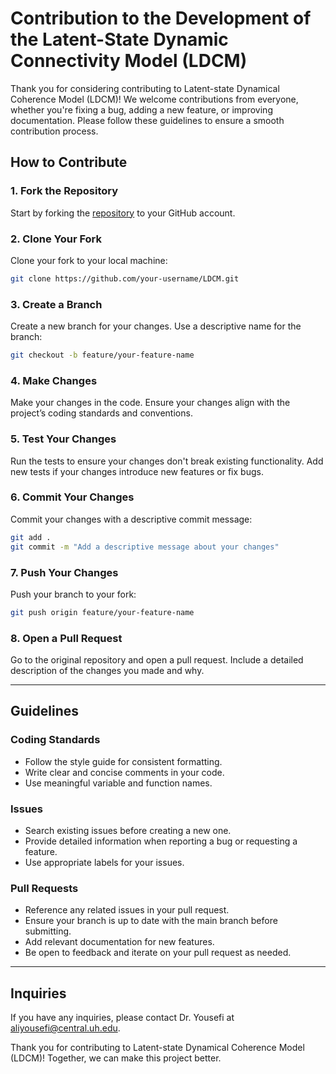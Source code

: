# Contribution to the Development of the Latent-State Dynamic Connectivity Model (LDCM)

Thank you for considering contributing to Latent-state Dynamical Coherence Model (LDCM)! We welcome contributions from everyone, whether you're fixing a bug, adding a new feature, or improving documentation. Please follow these guidelines to ensure a smooth contribution process.

## How to Contribute

### 1. Fork the Repository
Start by forking the [repository](https://github.com/Pedram-Rajaei/LDCM) to your GitHub account.

### 2. Clone Your Fork
Clone your fork to your local machine:

```bash
git clone https://github.com/your-username/LDCM.git
```

### 3. Create a Branch
Create a new branch for your changes. Use a descriptive name for the branch:

```bash
git checkout -b feature/your-feature-name
```

### 4. Make Changes
Make your changes in the code. Ensure your changes align with the project’s coding standards and conventions.

### 5. Test Your Changes
Run the tests to ensure your changes don't break existing functionality. Add new tests if your changes introduce new features or fix bugs.

### 6. Commit Your Changes
Commit your changes with a descriptive commit message:

```bash
git add .
git commit -m "Add a descriptive message about your changes"
```

### 7. Push Your Changes
Push your branch to your fork:

```bash
git push origin feature/your-feature-name
```

### 8. Open a Pull Request
Go to the original repository and open a pull request. Include a detailed description of the changes you made and why.

---

## Guidelines

### Coding Standards
- Follow the style guide for consistent formatting.
- Write clear and concise comments in your code.
- Use meaningful variable and function names.

### Issues
- Search existing issues before creating a new one.
- Provide detailed information when reporting a bug or requesting a feature.
- Use appropriate labels for your issues.

### Pull Requests
- Reference any related issues in your pull request.
- Ensure your branch is up to date with the main branch before submitting.
- Add relevant documentation for new features.
- Be open to feedback and iterate on your pull request as needed.

---

## Inquiries
If you have any inquiries, please contact Dr. Yousefi at aliyousefi@central.uh.edu.

Thank you for contributing to Latent-state Dynamical Coherence Model (LDCM)! Together, we can make this project better.
